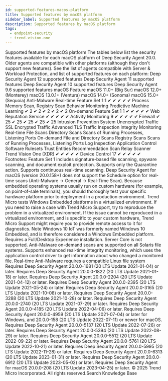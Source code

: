 ```yaml
---
id: supported-features-macos-platform
title: Supported features by macOS platform
sidebar_label: Supported features by macOS platform
description: Supported features by macOS platform
tags:
  - endpoint-security
  - trend-vision-one
---
```


 Supported features by macOS platform The tables below list the security features available for each macOS platform of Deep Security Agent 20.0. Older agents are compatible with other platforms (although they don't support new features). See the list of agents compatible with Server & Workload Protection, and list of supported features on each platform: Deep Security Agent 12 supported features Deep Security Agent 11 supported features Deep Security Agent 10 supported features Deep Security Agent 9.6 supported features macOS Feature macOS 11.0+ (Big Sur) macOS 12.0+ (Monterey) macOS 13.0.1+ (Ventura) macOS 14.0+ (Sonoma) macOS 15.0+ (Sequoia) Anti-Malware Real-time Feature Set 1 1 ✔ ✔ ✔ ✔ ✔ Process Memory Scan, Registry Scan Behavior Monitoring Predictive Machine Learning ✔ 2 ✔ 2 ✔ 2 ✔ 2 ✔ 2 On-demand Feature Set 1 1 ✔ ✔ ✔ ✔ ✔ Web Reputation Service ✔ ✔ ✔ ✔ ✔ Activity Monitoring 9 ✔ ✔ ✔ ✔ ✔ Firewall ✔ 25 ✔ 25 ✔ 25 ✔ 25 ✔ 25 Intrusion Prevention System Unencrypted Traffic SSL Encrypted Traffic Advanced TLS Traffic Inspection Integrity Monitoring Real-time File Scans Directory Scans Scans of Running Processes, Listening Ports On-demand File and Directory Scans Registry Scans Scans of Running Processes, Listening Ports Log Inspection Application Control Software Rulesets Trust Entities Recommendation Scan Relay Scanner Trend Vision One (XDR) ✔ ✔ ✔ ✔ ✔ Device Control 17 ✔ ✔ ✔ ✔ ✔ Footnotes: Feature Set 1 includes signature-based file scanning, spyware scanning, and document exploit protection. Supports only the Quarantine action. Supports continuous real-time scanning. Deep Security Agent for macOS (version 20.0.158+) does not support the Schedule option for real-time scans (Anti-Malware → General → Real-Time Scan). Because embedded operating systems usually run on custom hardware (for example, on point-of-sale terminals), you should thoroughly test your specific hardware platform prior to deployment in a production environment. Trend Micro tests Windows Embedded platforms in a virtualized environment. If you need to raise a case with Trend Micro Support, try to reproduce the problem in a virtualized environment. If the issue cannot be reproduced in a virtualized environment, and is specific to your custom hardware, Trend Micro Support might require you to provide remote access to it for diagnostics. Note Windows 10 IoT was formerly named Windows 10 Embedded, and is therefore considered a Windows Embedded platform. Requires a Full/Desktop Experience installation. Server Core is not supported. Anti-Malware on-demand scans are supported on all Solaris file systems. Supports enhanced real-time integrity monitoring, which uses the application control driver to get information about who changed a monitored file. Real-time Anti-Malware requires a compatible Linux file system Requires Deep Security Agent 20.0.0-1681 (20 LTS Update 2021-01-04) or later. Requires Deep Security Agent 20.0.0-1822 (20 LTS Update 2021-01-18) or later. Requires Deep Security Agent 20.0.0-2204 (20 LTS Update 2021-04-12) or later. Requires Deep Security Agent 20.0.0-2395 (20 LTS Update 2021-05-24) or later. Requires Deep Security Agent 20.0.0-3165 (20 LTS Update 2021-10-08) or later. Requires Deep Security Agent 20.0.0-3288 (20 LTS Update 2021-10-28) or later. Requires Deep Security Agent 20.0.0-2740 (20 LTS Update 2021-07-29) or later. Requires Deep Security Agent 20.0.0-4185 (20 LTS Update 2022-04-06) or later. Requires Deep Security Agent 20.0.0-4959 (20 LTS Update 2021-07-04) or later for Windows, and 20.0.0-158 (20 LTS Update 2022-07-11) or newer for macOS. Requires Deep Security Agent 20.0.0-5137 (20 LTS Update 2022-07-26) or later. Requires Deep Security Agent 20.0.0-5394 (20 LTS Update 2022-08-29) or later. Requires Deep Security Agent 20.0.0-5512 (20 LTS Update 2022-09-22) or later. Requires Deep Security Agent 20.0.0-5761 (20 LTS Update 2022-10-21) or later. Requires Deep Security Agent 20.0.0-5995 (20 LTS Update 2022-11-28) or later. Requires Deep Security Agent 20.0.0-6313 (20 LTS Update 2023-01-31) or later. Requires Deep Security Agent 20.0.0-6912 (20 LTS Update 2023-05-02) or later. Requires Deep Security Agent for macOS 20.0.0-208 (20 LTS Update 2023-04-25) or later. © 2025 Trend Micro Incorporated. All rights reserved.Search Knowledge Base